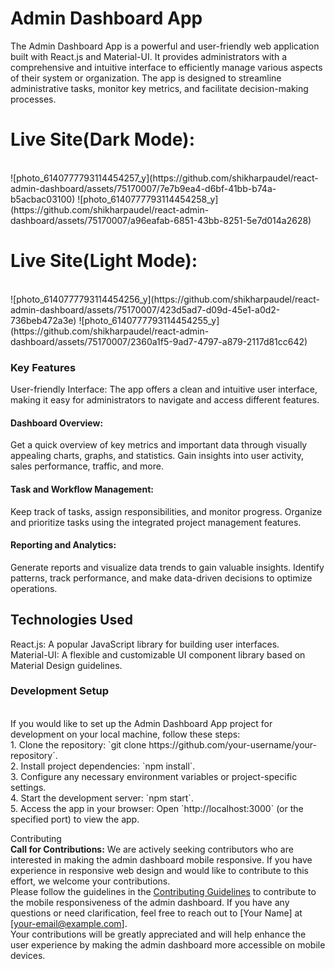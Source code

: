 <h1>Admin Dashboard App</h1>
The Admin Dashboard App is a powerful and user-friendly web application built with React.js and Material-UI. It provides administrators with a comprehensive and intuitive interface to efficiently manage various aspects of their system or organization. The app is designed to streamline administrative tasks, monitor key metrics, and facilitate decision-making processes.
<h1>Live Site(Dark Mode):</h1><br>
![photo_6140777793114454257_y](https://github.com/shikharpaudel/react-admin-dashboard/assets/75170007/7e7b9ea4-d6bf-41bb-b74a-b5acbac03100)
![photo_6140777793114454258_y](https://github.com/shikharpaudel/react-admin-dashboard/assets/75170007/a96eafab-6851-43bb-8251-5e7d014a2628)
<h1>Live Site(Light Mode):</h1><br>
![photo_6140777793114454256_y](https://github.com/shikharpaudel/react-admin-dashboard/assets/75170007/423d5ad7-d09d-45e1-a0d2-736beb472a3e)
![photo_6140777793114454255_y](https://github.com/shikharpaudel/react-admin-dashboard/assets/75170007/2360a1f5-9ad7-4797-a879-2117d81cc642)
<h3>Key Features</h3>
User-friendly Interface: The app offers a clean and intuitive user interface, making it easy for administrators to navigate and access different features.

<h4>Dashboard Overview:</h4> Get a quick overview of key metrics and important data through visually appealing charts, graphs, and statistics. Gain insights into user activity, sales performance, traffic, and more.

<h4>Task and Workflow Management:</h4> Keep track of tasks, assign responsibilities, and monitor progress. Organize and prioritize tasks using the integrated project management features.


<h4>Reporting and Analytics:</h4> Generate reports and visualize data trends to gain valuable insights. Identify patterns, track performance, and make data-driven decisions to optimize operations.

<h2>Technologies Used</h2>
React.js: A popular JavaScript library for building user interfaces.<br>
Material-UI: A flexible and customizable UI component library based on Material Design guidelines.<br>
<h3>Development Setup</h3><br>
If you would like to set up the Admin Dashboard App project for development on your local machine, follow these steps:<br>
1. Clone the repository: `git clone https://github.com/your-username/your-repository`.<br>
2. Install project dependencies: `npm install`.<br>
3. Configure any necessary environment variables or project-specific settings.<br>
4. Start the development server: `npm start`.<br>
5. Access the app in your browser: Open `http://localhost:3000` (or the specified port) to view the app.

Contributing<br>
**Call for Contributions:** We are actively seeking contributors who are interested in making the admin dashboard mobile responsive. If you have experience in responsive web design and would like to contribute to this effort, we welcome your contributions.<br>
Please follow the guidelines in the [Contributing Guidelines](CONTRIBUTING.md) to contribute to the mobile responsiveness of the admin dashboard. If you have any questions or need clarification, feel free to reach out to [Your Name] at [your-email@example.com].<br>
Your contributions will be greatly appreciated and will help enhance the user experience by making the admin dashboard more accessible on mobile devices.

